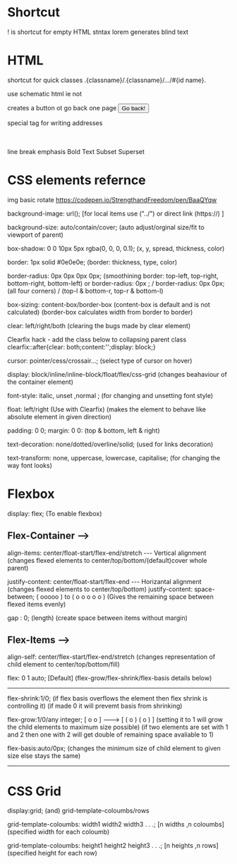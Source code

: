 # Shortcut

! is shortcut for empty HTML stntax
lorem generates blind text

# HTML

shortcut for quick classes
.{classname}/.{classname}/.../#{id name}.

use schematic html ie
<strong></strong> not <b></b>

creates a button ot go back one page
<input type="button" value="Go back!" onclick="history.back()" />

<address></address>
special tag for writing addresses

<br></br> line break
<em></em> emphasis
<strong></strong> Bold Text
<sub></sub> Subset
<sup></sup> Superset

# CSS elements refernce

img basic rotate
https://codepen.io/StrengthandFreedom/pen/BaaQYqw

background-image: url();
[for local items use ("../") or direct link (https://) ]

background-size: auto/contain/cover;
(auto adjust/orginal size/fit to viewport of parent)

box-shadow: 0 0 10px 5px rgba(0, 0, 0, 0.1);
(x, y, spread, thickness, color)

border: 1px solid #0e0e0e;
(border: thickness, type, color)

border-radius: 0px 0px 0px 0px;
(smoothining border: top-left, top-right, bottom-right, bottom-left)
or
border-radius: 0px ; / border-radius: 0px 0px;
(all four corners) / (top-l & bottom-r, top-r & bottom-l)

box-sizing: content-box/border-box
(content-box is default and is not calculated)
(border-box calculates width from border to border)

clear: left/right/both
(clearing the bugs made by clear element)

Clearfix hack - add the class below to collapsing parent class
clearfix::after{clear: both;content:'';display: block;}

cursor: pointer/cess/crossair...;
(select type of cursor on hover)

display: block/inline/inline-block/float/flex/css-grid
(changes beahaviour of the container element)

font-style: italic, unset ,normal ;
(for changing and unsetting font style)

float: left/right (Use with Clearfix)
(makes the element to behave like absolute element in given direction)

padding: 0 0; margin: 0 0:
(top & bottom, left & right)

text-decoration: none/dotted/overline/solid;
(used for links decoration)

text-transform: none, uppercase, lowercase, capitalise;
(for changing the way font looks)

# Flexbox

display: flex; (To enable flexbox)

## Flex-Container -->

align-items: center/float-start/flex-end/stretch --- Vertical alignment
(changes flexed elements to center/top/bottom/(default)cover whole parent)

justify-content: center/float-start/flex-end --- Horizantal alignment
(changes flexed elements to center/top/bottom)
justify-content: space-between; ( ooooo ) to ( o o o o o )
(Gives the remaining space between flexed items evenly)

gap : 0; (length)
(create space between items without margin)

## Flex-Items -->

align-self: center/flex-start/flex-end/stretch
(changes representation of child element to center/top/bottom/fill)

flex: 0 1 auto; [Default]
(flex-grow/flex-shrink/flex-basis details below)

---

flex-shrink:1/0;
(if flex basis overflows the element then flex shrink is controlling it)
(if made 0 it will prevemt basis from shrinking)

flex-grow:1/0/any integer; [ o o ] ---> [ ( o ) ( o ) ]
(setting it to 1 will grow the child elements to maximum size possible)
(if two elements are set with 1 and 2 then one with 2 will get double of remaining space avaliable to 1)

flex-basis:auto/0px;
(changes the minimum size of child element to given size else stays the same)

---

# CSS Grid

display:grid; (and) grid-template-coloumbs/rows

grid-template-coloumbs: width1 width2 width3 . . .; [n widths ,n coloumbs]
(specified width for each coloumb)

grid-template-coloumbs: height1 height2 height3 . . .; [n heights ,n rows]
(specified height for each row)
